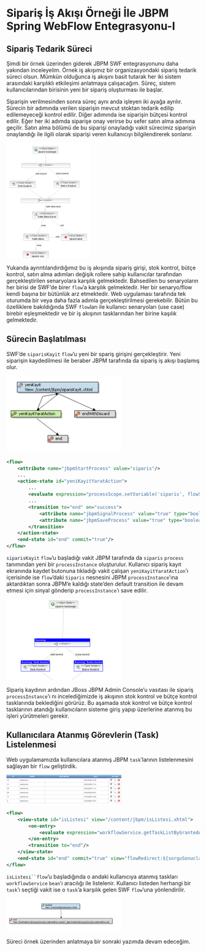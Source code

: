 # Sipariş İş Akışı Örneği İle JBPM Spring WebFlow Entegrasyonu-I
## Sipariş Tedarik Süreci

Şimdi bir örnek üzerinden giderek JBPM SWF entegrasyonunu daha yakından inceleyelim. Örnek iş akışımız bir organizasyondaki 
sipariş tedarik süreci olsun. Mümkün olduğunca iş akışını basit tutarak her iki sistem arasındaki karşılıklı etkileşimi 
anlatmaya çalışacağım. Süreç, sistem kullanıcılarından birisinin yeni bir sipariş oluşturması ile başlar. 

Siparişin verilmesinden sonra süreç aynı anda işleyen iki ayağa ayrılır. Sürecin bir adımında verilen siparişin mevcut 
stoktan tedarik edilip edilemeyeceği kontrol edilir. Diğer adımında ise siparişin bütçesi kontrol edilir. Eğer her iki 
adımda siparişe onay verirse bu sefer satın alma adımına geçilir. Satın alma bölümü de bu siparişi onayladığı vakit 
sürecimiz siparişin onaylandığı ile ilgili olarak siparişi veren kullanıcıyı bilgilendirerek sonlanır.

![](images/jbpm-swf-01.png)

Yukarıda ayrıntılandırdığımız bu iş akışında sipariş girişi, stok kontrol, bütçe kontrol, satın alma adımları değişik 
rollere sahip kullanıcılar tarafından gerçekleştirilen senaryolara karşılık gelmektedir. Bahsedilen bu senaryoların her 
birisi de SWF’de birer `flow`’a karşılık gelmektedir. Her bir senaryo/flow kendi başına bir bütünlük arz etmektedir. Web 
uygulaması tarafında tek oturumda bir veya daha fazla adımla gerçekleştirilmesi gerekebilir. Bütün bu özelliklere bakıldığında 
SWF `flow`ları ile kullanıcı senaryoları (use case) birebir eşleşmektedir ve bir iş akışının tasklarından her birine 
kaşılık gelmektedir.

## Sürecin Başlatılması

SWF’de `siparisKayit` `flow`’u yeni bir spariş girişini gerçekleştirir. Yeni siparişin kaydedilmesi ile beraber JBPM 
tarafında da sipariş iş akışı başlamış olur.

![](images/jbpm-swf-02.png)

```xml
<flow>
    <attribute name="jbpmStartProcess" value="siparis"/> 
    ... 
    <action-state id="yeniKayitYaratAction"> 
        ... 
        <evaluate expression="processScope.setVariable('siparis', flowScope.siparis)"/>
        ... 
        <transition to="end" on="success"> 
            <attribute name="jbpmSignalProcess" value="true" type="boolean"/> 
            <attribute name="jbpmSaveProcess" value="true" type="boolean"/> 
        </transition> 
    </action-state> 
    <end-state id="end" commit="true"/> 
</flow>
```

`siparisKayit` `flow`’u başladığı vakit JBPM tarafında da `siparis` `process` 
tanımından yeni bir `processInstance` oluşturulur. Kullanıcı sipariş kayıt ekranında kaydet butonuna tıkladığı vakit 
çalışan `yeniKayitYaratAction`’ı içerisinde ise `flow`’daki `Siparis` nesnesini JBPM `processInstance`’ına aktardıktan 
sonra JBPM’e kaldığı state’den default transition ile devam etmesi için sinyal gönderip `processInstance`’ı save edilir.

![](images/jbpm-swf-03.png)

Sipariş kaydının ardından JBoss JBPM Admin Console’u vasıtası ile sipariş `processInstance`’ı nı incelediğimizde iş 
akışının stok kontrol ve bütçe kontrol tasklarında beklediğini görürüz. Bu aşamada stok kontrol ve bütçe kontrol 
tasklarının atandığı kullanıcıların sisteme giriş yapıp üzerlerine atanmış bu işleri yürütmeleri gerekir.

## Kullanıcılara Atanmış Görevlerin (Task) Listelenmesi

Web uygulamamızda kullanıcılara atanmış JBPM `task`’larının listelenmesini sağlayan bir `flow` geliştirdik.

![](images/jbpm-swf-04.png)

```xml
<flow> 
    <view-state id="isListesi" view="/content/jbpm/isListesi.xhtml"> 
        <on-entry> 
            <evaluate expression="workflowService.getTaskListByGrantedAuthorities()" result="flowScope.sorguSonuclari" result-type="dataModel"/> 
        </on-entry> 
        <transition to="end"/> 
    </view-state> 
    <end-state id="end" commit="true" view="flowRedirect:${sorguSonuclari.selectedRow.name}?_jbpmTaskId=${sorguSonuclari.selectedRow.id}"/> 
</flow>
```

`isListesi``flow`’u başladığında o andaki kullanıcıya atanmış taskları `workflowService` `bean`’ı aracılığı ile listelenir.
Kullanıcı listeden herhangi bir `task`’ı seçtiği vakit ise o `task`’a karşılık gelen SWF `flow`’una yönlendirilir.

![](images/jbpm-swf-05.png)

Süreci örnek üzerinden anlatmaya bir sonraki yazımda devam edeceğim.

